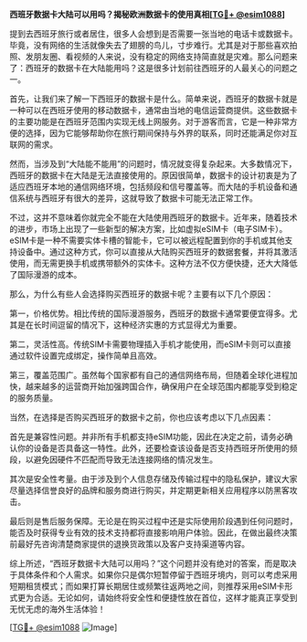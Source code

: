 **西班牙数据卡大陆可以用吗？揭秘欧洲数据卡的使用真相[[TG💪+ @esim1088](https://t.me/s/esim1088)]**

提到去西班牙旅行或者居住，很多人会想到是否需要一张当地的电话卡或数据卡。毕竟，没有网络的生活就像失去了翅膀的鸟儿，寸步难行。尤其是对于那些喜欢拍照、发朋友圈、看视频的人来说，没有稳定的网络支持简直就是灾难。那么问题来了：西班牙的数据卡在大陆能用吗？这是很多计划前往西班牙的人最关心的问题之一。

首先，让我们来了解一下西班牙的数据卡是什么。简单来说，西班牙的数据卡就是一种可以在西班牙使用的移动数据卡，通常由当地的电信运营商提供。这些数据卡的主要功能是在西班牙范围内实现无线上网服务。对于游客而言，它是一种非常方便的选择，因为它能够帮助你在旅行期间保持与外界的联系，同时还能满足你对互联网的需求。

然而，当涉及到“大陆能不能用”的问题时，情况就变得复杂起来。大多数情况下，西班牙的数据卡在大陆是无法直接使用的。原因很简单，数据卡的设计初衷是为了适应西班牙本地的通信网络环境，包括频段和信号覆盖等。而大陆的手机设备和通信系统与西班牙有很大的差异，这就导致了数据卡可能无法正常工作。

不过，这并不意味着你就完全不能在大陆使用西班牙的数据卡。近年来，随着技术的进步，市场上出现了一些新型的解决方案，比如虚拟eSIM卡（电子SIM卡）。eSIM卡是一种不需要实体卡槽的智能卡，它可以被远程配置到你的手机或其他支持设备中。通过这种方式，你可以直接从大陆购买西班牙的数据套餐，并将其激活使用，而无需更换手机或携带额外的实体卡。这种方法不仅方便快捷，还大大降低了国际漫游的成本。

那么，为什么有些人会选择购买西班牙的数据卡呢？主要有以下几个原因：

第一，价格优势。相比传统的国际漫游服务，西班牙的数据卡通常要便宜得多。尤其是在长时间逗留的情况下，这种经济实惠的方式显得尤为重要。

第二，灵活性高。传统SIM卡需要物理插入手机才能使用，而eSIM卡则可以直接通过软件设置完成绑定，操作简单且高效。

第三，覆盖范围广。虽然每个国家都有自己的通信网络布局，但随着全球化进程加快，越来越多的运营商开始加强跨国合作，确保用户在全球范围内都能享受到稳定的服务质量。

当然，在选择是否购买西班牙的数据卡之前，你也应该考虑以下几点因素：

首先是兼容性问题。并非所有手机都支持eSIM功能，因此在决定之前，请务必确认你的设备是否具备这一特性。此外，还要检查该设备是否支持西班牙所使用的频段，以避免因硬件不匹配而导致无法连接网络的情况发生。

其次是安全性考量。由于涉及到个人信息存储及传输过程中的隐私保护，建议大家尽量选择信誉良好的品牌和服务商进行购买，并定期更新相关应用程序以防黑客攻击。

最后则是售后服务保障。无论是在购买过程中还是实际使用阶段遇到任何问题时，能否及时获得专业有效的技术支持都将直接影响用户体验。因此，在做出最终决策前最好先咨询清楚商家提供的退换货政策以及客户支持渠道等内容。

综上所述，“西班牙数据卡大陆可以用吗？”这个问题并没有绝对的答案，而是取决于具体条件和个人需求。如果你只是偶尔短暂停留于西班牙境内，则可以考虑采用短期租赁模式；而如果打算长期居住或频繁往返两地之间，则推荐采用eSIM卡形式更为合适。无论如何，请始终将安全性和便捷性放在首位，这样才能真正享受到无忧无虑的海外生活体验！

[[TG💪+ @esim1088](https://t.me/s/esim1088) ![Image](https://i.postimg.cc/4NQfJmqS/Snipaste-2025-05-13-00-14-12.png)]